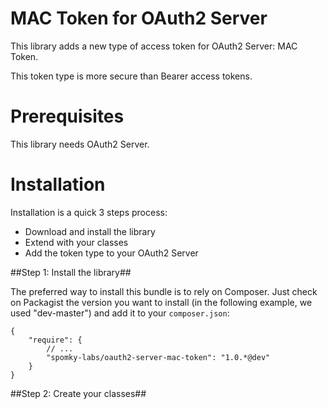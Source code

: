 MAC Token for OAuth2 Server
===========================

This library adds a new type of access token for OAuth2 Server: MAC Token.

This token type is more secure than Bearer access tokens.

# Prerequisites #

This library needs OAuth2 Server.

# Installation #

Installation is a quick 3 steps process:

* Download and install the library
* Extend with your classes
* Add the token type to your OAuth2 Server

##Step 1: Install the library##

The preferred way to install this bundle is to rely on Composer. Just check on Packagist the version you want to install (in the following example, we used "dev-master") and add it to your `composer.json`:

    {
        "require": {
            // ...
            "spomky-labs/oauth2-server-mac-token": "1.0.*@dev"
        }
    }

##Step 2: Create your classes##
